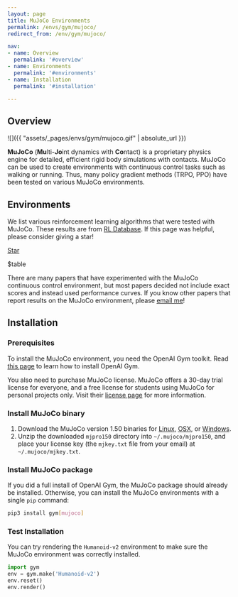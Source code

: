 ```yaml
---
layout: page
title: MuJoCo Environments
permalink: /envs/gym/mujoco/
redirect_from: /env/gym/mujoco/

nav:
- name: Overview
  permalink: '#overview'
- name: Environments
  permalink: '#environments'
- name: Installation
  permalink: '#installation'

---
```


## Overview

![]({{ "assets/_pages/envs/gym/mujoco.gif" | absolute_url }})

**MuJoCo** (**Mu**lti-**Jo**int dynamics with **Co**ntact) is a proprietary physics engine for detailed, efficient rigid body simulations with contacts. MuJoCo can be used to create environments with continuous control tasks such as walking or running. Thus, many policy gradient methods (TRPO, PPO) have been tested on various MuJoCo environments.



## Environments

We list various reinforcement learning algorithms that were tested with MuJoCo. These results are from [RL Database](https://github.com/seungjaeryanlee/rldb). If this page was helpful, please consider giving a star!

<!-- Place this tag where you want the button to render. -->
<a class="github-button" href="https://github.com/seungjaeryanlee/rldb" data-icon="octicon-star" data-size="large" data-show-count="true" aria-label="Star seungjaeryanlee/rldb on GitHub">Star</a>
<!-- Place this tag in your head or just before your close body tag. -->
<script async defer src="https://buttons.github.io/buttons.js"></script>

$table

There are many papers that have experimented with the MuJoCo continuous control environment, but most papers decided not include exact scores and instead used performance curves. If you know other papers that report results on the MuJoCo environment, please [email me](mailto:seungjaeryanlee@gmail.com)!

## Installation

### Prerequisites

To install the MuJoCo environment, you need the OpenAI Gym toolkit. Read [this page](/envs/gym) to learn how to install OpenAI Gym.

You also need to purchase MuJoCo license. MuJoCo offers a 30-day trial license for everyone, and a free license for students using MuJoCo for personal projects only. Visit their [license page](https://www.roboti.us/license.html) for more information.

### Install MuJoCo binary 

1. Download the MuJoCo version 1.50 binaries for [Linux](https://www.roboti.us/download/mjpro150_linux.zip), [OSX](https://www.roboti.us/download/mjpro150_osx.zip), or [Windows](https://www.roboti.us/download/mjpro150_win64.zip).
2. Unzip the downloaded `mjpro150` directory into `~/.mujoco/mjpro150`, and place your license key (the `mjkey.txt` file from your email) at `~/.mujoco/mjkey.txt`.

### Install MuJoCo package

If you did a full install of OpenAI Gym, the MuJoCo package should already be installed. Otherwise, you can install the MuJoCo environments with a single `pip` command:

```bash
pip3 install gym[mujoco]
```

### Test Installation

You can try rendering the `Humanoid-v2` environment to make sure the MuJoCo environment was correctly installed.

```python
import gym
env = gym.make('Humanoid-v2')
env.reset()
env.render()
```
